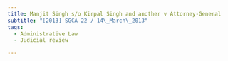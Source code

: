 ```yaml
---
title: Manjit Singh s/o Kirpal Singh and another v Attorney-General
subtitle: "[2013] SGCA 22 / 14\_March\_2013"
tags:
  - Administrative Law
  - Judicial review

---
```



